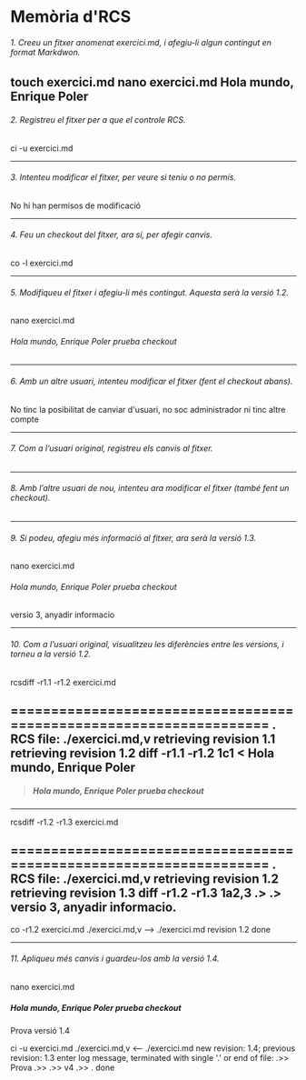 # Memòria d'RCS
###### 1. Creeu un fitxer anomenat exercici.md, i afegiu-li algun contingut en format Markdwon.
touch exercici.md
nano exercici.md
Hola mundo, Enrique Poler
---
###### 2. Registreu el fitxer per a que el controle RCS.
ci -u exercici.md

---
###### 3. Intenteu modificar el fitxer, per veure si teniu o no permís.
No hi han permisos de modificació

---
###### 4. Feu un checkout del fitxer, ara sí, per afegir canvis.
co -l exercici.md

---
###### 5. Modifiqueu el fitxer i afegiu-li més contingut. Aquesta serà la versió 1.2.
nano exercici.md
###### Hola mundo, Enrique Poler prueba checkout

---
###### 6. Amb un altre usuari, intenteu modificar el fitxer (fent el checkout abans).
No tinc la posibilitat de canviar d'usuari, no soc administrador ni tinc altre compte

---
###### 7. Com a l’usuari original, registreu els canvis al fitxer.


---
###### 8. Amb l’altre usuari de nou, intenteu ara modificar el fitxer (també fent un checkout).

---
###### 9. Si podeu, afegiu més informació al fitxer, ara serà la versió 1.3.
nano exercici.md
###### Hola mundo, Enrique Poler prueba checkout
versio 3, anyadir informacio

---
###### 10. Com a l’usuari original, visualitzeu les diferències entre les versions, i torneu a la versió 1.2.
rcsdiff -r1.1 -r1.2 exercici.md

===================================================================
.
RCS file: ./exercici.md,v
retrieving revision 1.1
retrieving revision 1.2
diff -r1.1 -r1.2
1c1
< Hola mundo, Enrique Poler
---
> ##### Hola mundo, Enrique Poler prueba checkout
---
rcsdiff -r1.2 -r1.3 exercici.md

===================================================================
.
RCS file: ./exercici.md,v
retrieving revision 1.2
retrieving revision 1.3
diff -r1.2 -r1.3
1a2,3
.>
.> versio 3, anyadir informacio.
---
co -r1.2 exercici.md
./exercici.md,v  -->  ./exercici.md
revision 1.2
done

---
###### 11. Apliqueu més canvis i guardeu-los amb la versió 1.4.
nano exercici.md

##### Hola mundo, Enrique Poler prueba checkout
Prova versió 1.4

ci -u exercici.md
./exercici.md,v  <--  ./exercici.md
new revision: 1.4; previous revision: 1.3
enter log message, terminated with single '.' or end of file:
.>> Prova
.>> 
.>> v4 
.>> .
done

